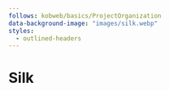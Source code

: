 ```yaml
---
follows: kobweb/basics/ProjectOrganization
data-background-image: "images/silk.webp"
styles:
  - outlined-headers
---
```


# Silk
